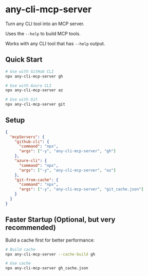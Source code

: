 # any-cli-mcp-server

Turn any CLI tool into an MCP server.

Uses the `--help` to build MCP tools.

Works with any CLI tool that has `--help` output.

## Quick Start

```bash
# Use with GitHub CLI
npx any-cli-mcp-server gh

# Use with Azure CLI
npx any-cli-mcp-server az

# Use with Git
npx any-cli-mcp-server git
```

## Setup

```json
{
  "mcpServers": {
    "github-cli": {
      "command": "npx",
      "args": ["-y", "any-cli-mcp-server", "gh"]
    },
    "azure-cli": {
      "command": "npx",
      "args": ["-y", "any-cli-mcp-server", "az"]
    },
    "git-from-cache": {
      "command": "npx",
      "args": ["-y", "any-cli-mcp-server", "git_cache.json"]
    }
  }
}
```

## Faster Startup (Optional, but very recommended)

Build a cache first for better performance:

```bash
# Build cache
npx any-cli-mcp-server --cache-build gh

# Use cache
npx any-cli-mcp-server gh_cache.json
```
